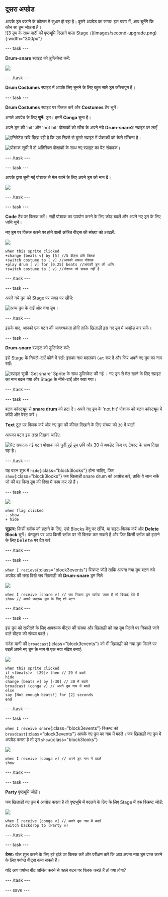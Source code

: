 ## दूसरा अपग्रेड

<div style="display: flex; flex-wrap: wrap">
<div style="flex-basis: 200px; flex-grow: 1; margin-right: 15px;">
आपके ड्रम बजाने के कौशल में सुधार हो रहा है। दूसरे अपग्रेड का समय! इस चरण में, आप चुनेंगे कि कौन सा ड्रम जोड़ना है।
</div>
<div>
![3 ड्रम के साथ पार्टी की पृष्ठभूमि दिखाने वाला Stage।](images/second-upgrade.png){:width="300px"}
</div>
</div>

--- task ---

**Drum-snare** स्प्राइट को डुप्लिकेट करें:

![](images/duplicate-snare-drum.png)

--- /task ---

**Drum Costumes** स्प्राइट में आपके लिए चुनने के लिए बहुत सारे ड्रम कॉस्टयूम हैं।

--- task ---

**Drum Costumes** स्प्राइट पर क्लिक करें और **Costumes** टैब चुनें।

अगले अपग्रेड के लिए **चुनें:** ड्रम। हमनें **Conga** चुना है।

अपने ड्रम की 'hit' और 'not hit' पोशाकों को खीच के अपने नये **Drum-snare2** स्प्राइट पर लाएँ

![एनिमेटेड छवि दिखा रही है कि एक स्प्रिसे से दूसरे स्प्राइट में पोशाकों को कैसे खींचना है।](images/drag-costumes.gif)

![पोशाक सूची में दो अतिरिक्त पोशाकों के साथ नए स्प्राइट का पेंट संपादक।](images/drum-3-costumes.png)

--- /task ---

--- task ---

आपके द्वारा चुनी गई पोशाक से मेल खाने के लिए अपने ड्रम को नाम दें।

![](images/drum-3-named.png)

--- /task ---

--- task ---

**Code** टैब पर क्लिक करें। सही पोशाक का उपयोग करने के लिए कोड बदलें और अपने नए ड्रम के लिए ध्वनि चुनें।

नए ड्रम पर क्लिक करने पर होने वाली अर्जित बीट्स की संख्या को `5`बदलें:

![](images/drum-3-icon.png)

```blocks3
when this sprite clicked
+change [beats v] by [5] //5 बीट्स प्रति क्लिक
+switch costume to [ v] //आपकी सफल पोशाक
+play drum [ v] for [0.25] beats //आपकी ड्रम की ध्वनि
+switch costume to [ v] //पोशाक जो सफल नहीं है
```

--- /task ---

--- task ---

अपने नये ड्रम को Stage पर जगह पर खीचें:

![अन्य ड्रम के दाईं ओर नया ड्रम।](images/drum-3-positioned.png)

--- /task ---

इसके बाद, आपको एक बटन की आवश्यकता होगी ताकि खिलाड़ी इस नए ड्रम में अपग्रेड कर सकें।

--- task ---

**Drum-snare** स्प्राइट को डुप्लिकेट करें:

इसे Stage के निचले-दाएँ कोने में रखें: इसका नाम बदलकर `Get` कर दें और फिर अपने नए ड्रम का नाम रखें:

![स्प्राइट सूची 'Get snare' Sprite के साथ डुप्लिकेट की गई । नए ड्रम से मेल खाने के लिए स्प्राइट का नाम बदल गया और Stage के नीचे-दाईं ओर रखा गया।](images/get-drum-3.png)

--- /task ---

--- task ---

बटन कॉस्ट्यूम से **snare drum** को हटा दें। अपने नए ड्रम के 'not hit' पोशाक को बटन कॉस्ट्यूम में कॉपी और पेस्ट करें।

**Text** टूल पर क्लिक करें और नए ड्रम की कीमत दिखाने के लिए संख्या को `30` में बदलें

आपका बटन इस तरह दिखना चाहिए:

![पेंट संपादक नई बटन पोशाक को चुनी हुई ड्रम छवि और 30 में अपडेट किए गए टेक्स्ट के साथ दिखा रहा है।](images/get-drum-copy.png)

--- /task ---


यह बटन शुरू में `hide`{:class="block3looks"} होना चाहिए, फिर `show`{:class="block3looks"} जब खिलाड़ी snare drum को अपग्रेड करे, ताकि वे जान सकें जो की वह किस ड्रम की दिशा में काम कर रहे हैं।

--- task ---

![](images/get-drum-3-icon.png)

```blocks3
when flag clicked
- show
+ hide
```

**सुझाव:** किसी ब्लॉक को हटाने के लिए, उसे Blocks मेनू पर खींचें, या राइट-क्लिक करें और **Delete Block** चुनें। कंप्यूटर पर आप किसी ब्लॉक पर भी क्लिक कर सकते हैं और फिर किसी ब्लॉक को हटाने के लिए <kbd>Delete</kbd> पर टैप करें

--- /task ---

--- task ---

`when I recieve`{:class="block3events"} स्क्रिप्ट जोड़ें ताकि आपना नया ड्रम बटन नये अपग्रेड की तरह दिखे जब खिलाड़ी को **Drum-snare** ड्रम मिले

![](images/get-drum-3-icon.png)

```blocks3
when I receive [snare v] // जब पिछला ड्रम खरीदा जाता है तो दिखाई देते हैं
show // अगले उपलब्ध ड्रम के लिए शो बटन
```

--- /task ---

--- task ---

इस ड्रम को खरीदने के लिए आवश्यक बीट्स की संख्या और खिलाड़ी को यह ड्रम मिलने पर निकाले जाने वाले बीट्स की संख्या बदलें।

संदेश यानी की `broadcast`{:class="block3events"} को भी खिलाड़ी को नया ड्रम मिलने पर बदलें अपने नए ड्रम के नाम से एक नया संदेश बनाएं:

![](images/get-drum-3-icon.png)

```blocks3
when this sprite clicked
if <(beats)>  [29]> then // 29 में बदलें
hide
change [beats v] by [-30] // 30 में बदलें
broadcast (conga v) // अपने ड्रम नाम में बदलें
else
say [Not enough beats!] for [2] seconds 
end
```

--- /task ---

--- task ---

`when I receive snare`{:class="block3events"} स्क्रिप्ट को `broadcast`{:class="block3events"} आपके नए ड्रम का नाम में बदलें। जब खिलाड़ी नए ड्रम में अपग्रेड करता है तो ड्रम `show`{:class="block3looks"}

![](images/drum-3-icon.png)

```blocks3
when I receive [conga v] // अपने ड्रम नाम में बदलें
show
```

--- /task ---

--- task ---

**Party** पृष्ठभूमि जोड़ें।

जब खिलाड़ी नए ड्रम में अपग्रेड करता है तो पृष्ठभूमि में बदलने के लिए के लिए Stage में एक स्क्रिप्ट जोड़ें:

![](images/stage-icon.png)

```blocks3
when I receive [conga v] // अपने ड्रम नाम में बदलें
switch backdrop to (Party v)
```

--- /task ---

--- task ---

**टेस्ट:** खेल शुरू करने के लिए हरे झंडे पर क्लिक करें और परीक्षण करें कि आप अपना नया ड्रम प्राप्त करने के लिए पर्याप्त बीट्स कमा सकते हैं।

यदि आप पर्याप्त बीट अर्जित करने से पहले बटन पर क्लिक करते हैं तो क्या होगा?

--- /task ---

--- save ---
